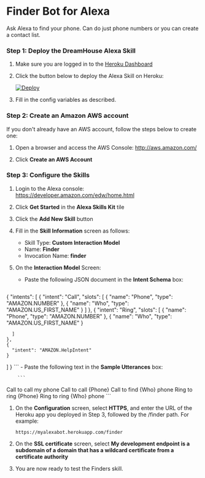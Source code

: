 # Finder Bot for Alexa

Ask Alexa to find your phone.  Can do just phone numbers or you can create a contact list.

### Step 1: Deploy the DreamHouse Alexa Skill

1. Make sure you are logged in to the [Heroku Dashboard](https://dashboard.heroku.com/)
1. Click the button below to deploy the Alexa Skill on Heroku:

    [![Deploy](https://www.herokucdn.com/deploy/button.png)](https://heroku.com/deploy)

1. Fill in the config variables as described.

### Step 2: Create an Amazon AWS account

If you don't already have an AWS account, follow the steps below to create one:

1. Open a browser and access the AWS Console: http://aws.amazon.com/
 
1. Click **Create an AWS Account** 

### Step 3: Configure the Skills

1. Login to the Alexa console: https://developer.amazon.com/edw/home.html

1. Click **Get Started** in the **Alexa Skills Kit** tile

1. Click the **Add New Skill** button

1. Fill in the **Skill Information** screen as follows:

    - Skill Type: **Custom Interaction Model**
    - Name: **Finder**
    - Invocation Name: **finder**
    
1. On the **Interaction Model** Screen:    
    - Paste the following JSON document in the **Intent Schema** box:

        ```
{
  "intents": [
    {
      "intent": "Call",
      "slots": [
        {
          "name": "Phone",
          "type": "AMAZON.NUMBER"
        },
        { "name": "Who",
          "type": "AMAZON.US_FIRST_NAME"
        }
      ]
    },
    {
      "intent": "Ring",
      "slots": [
        {
          "name": "Phone",
          "type": "AMAZON.NUMBER"
        },
        { "name": "Who",
          "type": "AMAZON.US_FIRST_NAME"
        }

      ]
    },
    {
      "intent": "AMAZON.HelpIntent"
    }
  ]
}
        ```
    - Paste the following text in the **Sample Utterances** box:
     
        ```
Call to call my phone
Call to call {Phone}
Call to find {Who} phone
Ring to ring {Phone}
Ring to ring {Who} phone
        ```
     
1. On the **Configuration** screen, select **HTTPS**, and enter the URL of the Heroku app you deployed in Step 3, followed by the /finder path. For example:
     
     ```
     https://myalexabot.herokuapp.com/finder
     ```

1. On the **SSL certificate** screen, select **My development endpoint is a subdomain of a domain that has a wildcard certificate from a certificate authority**
  
1. You are now ready to test the Finders skill.  
     